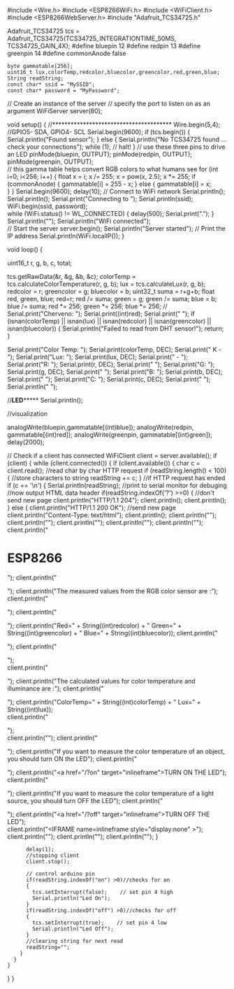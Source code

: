 #include <Wire.h>
#include <ESP8266WiFi.h>
#include <WiFiClient.h>
#include <ESP8266WebServer.h>
#include "Adafruit_TCS34725.h"

Adafruit_TCS34725 tcs = Adafruit_TCS34725(TCS34725_INTEGRATIONTIME_50MS, TCS34725_GAIN_4X);
  #define bluepin 12
  #define redpin 13
  #define greenpin 14
  #define commonAnode false

    byte gammatable[256];
    uint16_t lux,colorTemp,redcolor,bluecolor,greencolor,red,green,blue;    
    String readString; 
    const char* ssid = "MySSID";
    const char* password = "MyPassword";
// Create an instance of the server
// specify the port to listen on as an argument
WiFiServer server(80);

void setup() {
  //***************************************
  Wire.begin(5,4);     //GPIO5- SDA, GPIO4- SCL 
  Serial.begin(9600);
   if (tcs.begin()) {
    Serial.println("Found sensor");
  } else {
    Serial.println("No TCS34725 found ... check your connections");
    while (1); // halt!
  }
  // use these three pins to drive an LED
  pinMode(bluepin, OUTPUT);
  pinMode(redpin, OUTPUT);
  pinMode(greenpin, OUTPUT);  
  // this gamma table helps convert RGB colors to what humans see
  for (int i=0; i<256; i++) {
    float x = i;
    x /= 255;
    x = pow(x, 2.5);
    x *= 255;
    if (commonAnode) {
      gammatable[i] = 255 - x;
    } else {
      gammatable[i] = x;      
    }
  }
  Serial.begin(9600);
  delay(10);
  // Connect to WiFi network
  Serial.println();
  Serial.println();
  Serial.print("Connecting to ");
  Serial.println(ssid);  
  WiFi.begin(ssid, password);  
  while (WiFi.status() != WL_CONNECTED) {
    delay(500);
    Serial.print(".");
  }
  Serial.println("");
  Serial.println("WiFi connected");  
  // Start the server
  server.begin();
  Serial.println("Server started");
  // Print the IP address
  Serial.println(WiFi.localIP());
}

void loop() {
  
  uint16_t r, g, b, c, total;

  tcs.getRawData(&r, &g, &b, &c);
  colorTemp = tcs.calculateColorTemperature(r, g, b);
  lux = tcs.calculateLux(r, g, b);
  redcolor = r;
  greencolor = g;
  bluecolor = b;
  uint32_t suma = r+g+b;
  float red, green, blue;
  red=r; red /= suma;
  green = g; green /= suma;
  blue = b; blue /= suma;
  red *= 256; green *= 256; blue *= 256;
 // Serial.print("Cherveno: "); Serial.print((int)red); Serial.print(" ");
  if (isnan(colorTemp) || isnan(lux) || isnan(redcolor) || isnan(greencolor) || isnan(bluecolor)) {
      Serial.println("Failed to read from DHT sensor!");
      return;
    }

  Serial.print("Color Temp: "); Serial.print(colorTemp, DEC); Serial.print(" K - ");
  Serial.print("Lux: "); Serial.print(lux, DEC); Serial.print(" - ");
  Serial.print("R: "); Serial.print(r, DEC); Serial.print(" ");
  Serial.print("G: "); Serial.print(g, DEC); Serial.print(" ");
  Serial.print("B: "); Serial.print(b, DEC); Serial.print(" ");
  Serial.print("C: "); Serial.print(c, DEC); Serial.print(" ");
  Serial.println(" ");
  
//********************LED*************************
  Serial.println();

 //visualization

  analogWrite(bluepin,gammatable[(int)blue]);
  analogWrite(redpin, gammatable[(int)red]);
  analogWrite(greenpin, gammatable[(int)green]);
  delay(2000);

  // Check if a client has connected
  WiFiClient client = server.available();
    if (client) {
    while (client.connected()) {
      if (client.available()) {
        char c = client.read();
        //read char by char HTTP request
        if (readString.length() < 100) {
          //store characters to string 
          readString += c; 
        } 
        //if HTTP request has ended
        if (c == '\n') {
          Serial.println(readString); //print to serial monitor for debuging 
        //now output HTML data header
           if(readString.indexOf('?') >=0) { //don't send new page
            client.println("HTTP/1.1 204");
            client.println();
            client.println();  
             }
           else {
            client.println("HTTP/1.1 200 OK"); //send new page
            client.println("Content-Type: text/html");
            client.println();
            client.println("<HTML>");
            client.println("<HEAD>");
            client.println("<TITLE>Dushkov's Project</TITLE>");
            client.println("</HEAD>");
            client.println("<BODY>");
            client.println("<H1>ESP8266</H1>");
            client.println("<p>");
            client.println("The measured values from the RGB color sensor are :");
            client.println("</p>");
            client.println("<p>");
            client.println("Red=" + String((int)redcolor) + "  Green=" + String((int)greencolor) + "  Blue=" + String((int)bluecolor));
            client.println("</p>");
            client.println("<p>");  
            client.println("<p>");
            client.println("The calculated values for color temperature and illuminance are :");
            client.println("</p>");
            client.println("ColorTemp=" + String((int)colorTemp) + "  Lux=" + String((int)lux));          
            client.println("</p>");  
            client.println("</body>");
            client.println("<p>");
            client.println("If you want to measure the color temperature of an object, you should turn ON the LED");
            client.println("</p>");
            client.println("<a href=\"/?on\" target=\"inlineframe\">TURN ON THE LED</a>"); 
            client.println("<p>");
            client.println("If you want to measure the color temperature of a light source, you should turn OFF the LED");
            client.println("</p>");
            client.println("<a href=\"/?off\" target=\"inlineframe\">TURN OFF THE LED</a>");           
            client.println("<IFRAME name=inlineframe style=\"display:none\" >");          
            client.println("</IFRAME>");
            client.println("</BODY>");
            client.println("</HTML>");
             }

          delay(1);
          //stopping client
          client.stop();

          // control arduino pin
          if(readString.indexOf("on") >0)//checks for on
          {
            tcs.setInterrupt(false);    // set pin 4 high
            Serial.println("Led On");
          }
          if(readString.indexOf("off") >0)//checks for off
          {
            tcs.setInterrupt(true);    // set pin 4 low
            Serial.println("Led Off");
          }
          //clearing string for next read
          readString="";
        }
      }
    }
  }
  }

